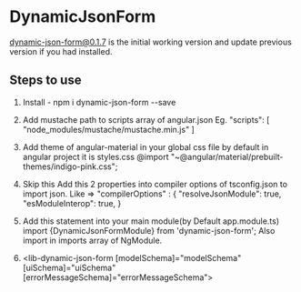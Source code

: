 # DynamicJsonForm

dynamic-json-form@0.1.7 is the initial working version and update previous version if you had installed.
 
## Steps to use

1.  Install - npm i dynamic-json-form --save


2.  Add mustache path to scripts array of angular.json
    Eg.  "scripts": [
                      "node_modules/mustache/mustache.min.js"
                    ]


3.  Add theme of angular-material in your global css file by default in angular project it is styles.css
    @import "~@angular/material/prebuilt-themes/indigo-pink.css";


4.  Skip this Add this 2 properties into compiler options of tsconfig.json to import json.
    Like => "compilerOptions" : {
                                   "resolveJsonModule": true, 
		  														  "esModuleInterop": true,
                                }

	
5.  Add this statement into your main module(by Default app.module.ts) 
    import {DynamicJsonFormModule} from 'dynamic-json-form';
    Also import in imports array of NgModule.


6.  <lib-dynamic-json-form 
                        [modelSchema]="modelSchema"
                        [uiSchema]="uiSchema"
                        [errorMessageSchema]="errorMessageSchema">
    </lib-dynamic-json-form>
